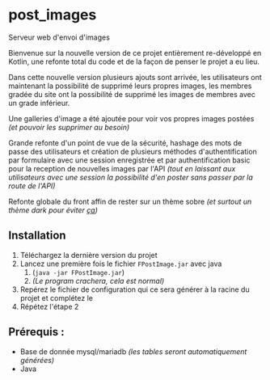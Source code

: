 # post_images
Serveur web d'envoi d'images

Bienvenue sur la nouvelle version de ce projet entièrement re-développé en Kotlin,
une refonte total du code et de la façon de penser le projet a eu lieu.

Dans cette nouvelle version plusieurs ajouts sont arrivée, les utilisateurs 
ont maintenant la possibilité de supprimé leurs propres images, les membres gradée du site ont
la possibilité de supprimé les images de membres avec un grade inférieur.

Une galleries d'image a été ajoutée pour voir vos propres images postées 
*(et pouvoir les supprimer au besoin)*

Grande refonte d'un point de vue de la sécurité, hashage des mots de passe des utilisateurs et
création de plusieurs méthodes d'authentification par formulaire avec une session enregistrée 
et par authentification basic pour la reception de nouvelles images par l'API 
*(tout en laissant aux utilisateurs avec une session la possibilité d'en poster sans 
passer par la route de l'API)*

Refonte globale du front affin de rester sur un thème sobre 
*(et surtout un thème dark pour éviter [ça](https://freezlex.com/flashbang))*


## Installation

1. Téléchargez la dernière version du projet
2. Lancez une première fois le fichier `FPostImage.jar` avec java 
   1. (`java -jar FPostImage.jar`) 
   2. *(Le program crachera, cela est normal)*
3. Repérez le fichier de configuration qui ce sera générer à la racine du projet et complétez le
4. Répétez l'étape 2

## Prérequis : 

- Base de donnée mysql/mariadb *(les tables seront automatiquement générées)*
- Java